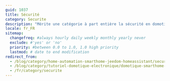 ```yaml
---
guid: 1037
title: Sécurité
category: Securite
description: "Mérite une catégorie à part entière la sécurité en domotique est de loin la plus utilisée avec en premier lieu les systèmes d’alarmes et de vidéosurveillance"
locale: fr_FR
sitemap:
  changefreq: #always hourly daily weekly monthly yearly never
  exclude: #'yes' or 'no'
  priority: #between 0.0 to 1.0, 1.0 high priority
  lastmod: # date to end modification
redirect_from: 
  - /blog/category/home-automation-smarthome-jeedom-homeassistant/securite/
  - /blog/category/tutoriel-domotique-electronique/domotique-smarthome-jeedom-homeassistant/securite/
  - /fr/category/securite
---
```

